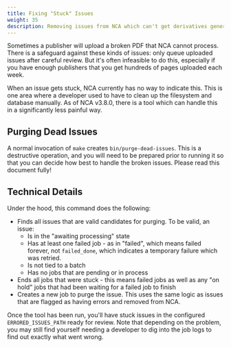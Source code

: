 ```yaml
---
title: Fixing "Stuck" Issues
weight: 35
description: Removing issues from NCA which can't get derivatives generated or have other issues leaving them stuck but invisible to the UI
---
```


Sometimes a publisher will upload a broken PDF that NCA cannot process.  There
is a safeguard against these kinds of issues: only queue uploaded issues after
careful review.  But it's often infeasible to do this, especially if you have
enough publishers that you get hundreds of pages uploaded each week.

When an issue gets stuck, NCA currently has no way to indicate this.  This is
one area where a developer used to have to clean up the filesystem and database
manually.  As of NCA v3.8.0, there is a tool which can handle this in a
significantly less painful way.

## Purging Dead Issues

A normal invocation of `make` creates `bin/purge-dead-issues`.  This is a
destructive operation, and you will need to be prepared prior to running it so
that you can decide how best to handle the broken issues.  Please read this
document fully!

## Technical Details

Under the hood, this command does the following:

- Finds all issues that are valid candidates for purging.  To be valid, an issue:
  - Is in the "awaiting processing" state
  - Has at least one failed job - as in "failed", which means failed forever,
    not `failed_done`, which indicates a temporary failure which was retried.
  - Is not tied to a batch
  - Has no jobs that are pending or in process
- Ends all jobs that were stuck - this means failed jobs as well as any "on
  hold" jobs that had been waiting for a failed job to finish
- Creates a new job to purge the issue.  This uses the same logic as issues
  that are flagged as having errors and removed from NCA.

Once the tool has been run, you'll have stuck issues in the configured
`ERRORED_ISSUES_PATH` ready for review. Note that depending on the problem, you
may still find yourself needing a developer to dig into the job logs to find
out exactly what went wrong.

